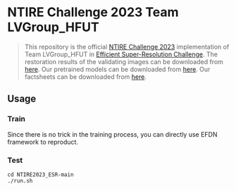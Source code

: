 # NTIRE Challenge 2023 Team LVGroup_HFUT

> This repository is the official [NTIRE Challenge 2023](https://cvlai.net/ntire/2023/#) implementation of Team LVGroup_HFUT in [Efficient Super-Resolution Challenge](https://codalab.lisn.upsaclay.fr/competitions/10256).
> The restoration results of the validating images can be downloaded from [here](https://pan.baidu.com/s/1rcbNM8tjZePtZ-Rnqn1mFg?pwd=4n5j).
Our pretrained models can be downloaded from [here](https://pan.baidu.com/s/1RhWVzpOSjAnfVtPQNzKC6w?pwd=5d0y). Our factsheets can be downloaded from [here](https://pan.baidu.com/s/1XK1gfyR0_3SYte8mo6aVVg?pwd=2qx7).
## Usage
### Train
Since there is no trick in the training process, you can directly use EFDN framework to reproduct.
### Test
```
cd NTIRE2023_ESR-main
./run.sh
```
